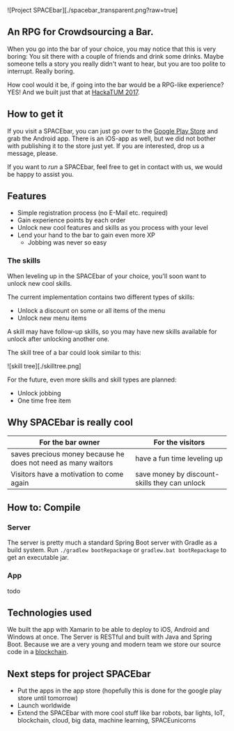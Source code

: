 ![Project SPACEbar][./spacebar_transparent.png?raw=true]

## An RPG for Crowdsourcing a Bar.

When you go into the bar of your choice, you may notice that this is very boring:
You sit there with a couple of friends and drink some drinks.
Maybe someone tells a story you really didn't want to hear, but you are too polite to interrupt.
Really boring.

How cool would it be, if going into the bar would be a RPG-like experience?
YES!
And we built just that at [HackaTUM 2017](https://hack.tum.de/).

## How to get it

If you visit a SPACEbar, you can just go over to the [Google Play Store]() and grab the Android app.
There is an iOS-app as well, but we did not bother with publishing it to the store just yet.
If you are interested, drop us a message, please.

If you want to _run_ a SPACEbar, feel free to get in contact with us, we would be happy to assist you.

## Features

- Simple registration process (no E-Mail etc. required)
- Gain experience points by each order
- Unlock new cool features and skills as you process with your level
- Lend your hand to the bar to gain even more XP
  - Jobbing was never so easy

### The skills

When leveling up in the SPACEbar of your choice, you'll soon want to unlock new cool skills.

The current implementation contains two different types of skills:
- Unlock a discount on some or all items of the menu
- Unlock new menu items

A skill may have follow-up skills, so you may have new skills available for unlock after unlocking another one.

The skill tree of a bar could look similar to this:

![skill tree][./skilltree.png]

For the future, even more skills and skill types are planned:

- Unlock jobbing
- One time free item

## Why SPACEbar is really cool

| For the bar owner | For the visitors |
|-------------------|------------------|
| saves precious money because he does not need as many waitors | have a fun time leveling up |
| Visitors have a motivation to come again | save money by discount-skills they can unlock |

## How to: Compile

### Server

The server is pretty much a standard Spring Boot server with Gradle as a build system.
Run `./gradlew bootRepackage` or `gradlew.bat bootRepackage` to get an executable jar.

### App

todo

## Technologies used

We built the app with Xamarin to be able to deploy to iOS, Android and Windows at once.
The Server is RESTful and built with Java and Spring Boot.
Because we are a very young and modern team we store our source code in a [blockchain](https://github.com/lacinoire/project-spacebar).

## Next steps for project SPACEbar
- Put the apps in the app store (hopefully this is done for the google play store until tomorrow)
- Launch worldwide
- Extend the SPACEbar with more cool stuff like bar robots, bar lights, IoT, blockchain, cloud, big data, machine learning, SPACEunicorns
